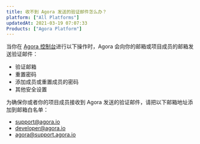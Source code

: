 ```yaml
---
title: 收不到 Agora 发送的验证邮件怎么办？
platform: ["All Platforms"]
updatedAt: 2021-03-19 07:07:33
Products: ["Agora Platform"]
---
```

当你在 [Agora 控制台](https://console.agora.io/#onboarding)进行以下操作时，Agora 会向你的邮箱或项目成员的邮箱发送验证邮件：

- 验证邮箱
- 重置密码
- 添加成员或重置成员的密码
- 其他安全设置

为确保你或者你的项目成员接收到 Agora 发送的验证邮件，请把以下邮箱地址添加到邮箱白名单：

- [support@agora.io](mailto:support@agora.io)
- [developer@agora.io](mailto:developer@agora.io)
- [agora@support.agora.io](mailto:agora@support.agora.io)